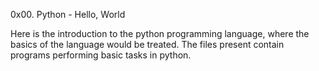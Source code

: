 0x00. Python - Hello, World

Here is the introduction to the python programming language, where the basics of the language would be treated. The files present contain programs performing basic tasks in python.
